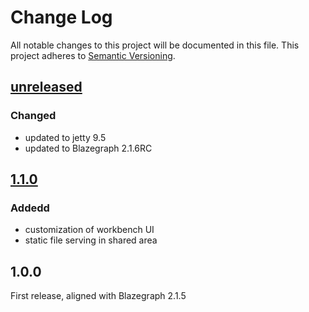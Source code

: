 # Change Log
All notable changes to this project will be documented in this file.
This project adheres to [Semantic Versioning](http://semver.org/).



## [unreleased]

### Changed

- updated to jetty 9.5
- updated to Blazegraph 2.1.6RC

## [1.1.0]

### Addedd

- customization of workbench UI
- static file serving in shared area

## 1.0.0

First release, aligned with Blazegraph 2.1.5


[Unreleased]: https://bitbucket.org/linkeddatacenter/sdaas/compare/master%0D1.1.0
[1.1.0]: https://bitbucket.org/linkeddatacenter/sdaas/compare/1.1.0%0D1.0.0
